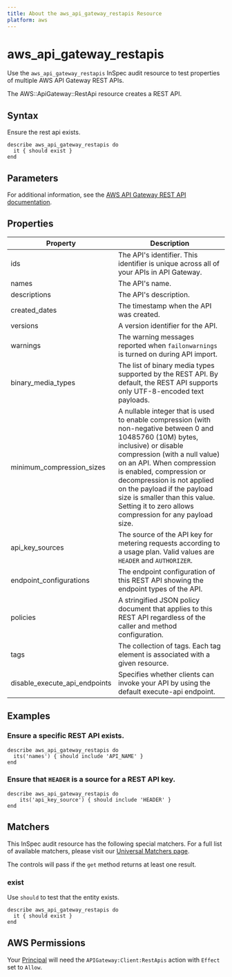 ```yaml
---
title: About the aws_api_gateway_restapis Resource
platform: aws
---
```


# aws\_api\_gateway\_restapis

Use the `aws_api_gateway_restapis` InSpec audit resource to test properties of multiple AWS API Gateway REST APIs.

The AWS::ApiGateway::RestApi resource creates a REST API.

## Syntax

Ensure the rest api exists.

    describe aws_api_gateway_restapis do
      it { should exist }
    end

## Parameters

For additional information, see the [AWS API Gateway REST API documentation](https://docs.aws.amazon.com/AWSCloudFormation/latest/UserGuide/aws-resource-apigateway-restapi.html).

## Properties

| Property | Description|
| --- | --- |
| ids | The API's identifier. This identifier is unique across all of your APIs in API Gateway. |
| names | The API's name. |
| descriptions | The API's description. |
| created_dates | The timestamp when the API was created. |
| versions | A version identifier for the API. |
| warnings | The warning messages reported when `failonwarnings` is turned on during API import. |
| binary_media_types | The list of binary media types supported by the REST API. By default, the REST API supports only UTF-8-encoded text payloads. |
| minimum_compression_sizes | A nullable integer that is used to enable compression (with non-negative between 0 and 10485760 (10M) bytes, inclusive) or disable compression (with a null value) on an API. When compression is enabled, compression or decompression is not applied on the payload if the payload size is smaller than this value. Setting it to zero allows compression for any payload size. |
| api_key_sources | The source of the API key for metering requests according to a usage plan. Valid values are `HEADER` and `AUTHORIZER`. |
| endpoint_configurations | The endpoint configuration of this REST API showing the endpoint types of the API. |
| policies | A stringified JSON policy document that applies to this REST API regardless of the caller and method configuration. |
| tags | The collection of tags. Each tag element is associated with a given resource. |
| disable_execute_api_endpoints | Specifies whether clients can invoke your API by using the default execute-api endpoint. |

## Examples

### Ensure a specific REST API exists.

    describe aws_api_gateway_restapis do
      its('names') { should include 'API_NAME' }
    end

### Ensure that `HEADER` is a source for a REST API key.

    describe aws_api_gateway_restapis do
        its('api_key_source') { should include 'HEADER' }
    end

## Matchers

This InSpec audit resource has the following special matchers. For a full list of available matchers, please visit our [Universal Matchers page](https://www.inspec.io/docs/reference/matchers/).

The controls will pass if the `get` method returns at least one result.

### exist

Use `should` to test that the entity exists.

    describe aws_api_gateway_restapis do
      it { should exist }
    end

## AWS Permissions

Your [Principal](https://docs.aws.amazon.com/IAM/latest/UserGuide/intro-structure.html#intro-structure-principal) will need the `APIGateway:Client:RestApis` action with `Effect` set to `Allow`.
